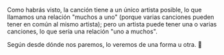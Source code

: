 Como habrás visto, la canción tiene a un único artista posible, lo que llamamos una relación "muchos a uno" (porque varias canciones pueden tener en común al mismo artista); pero un artista puede tener una o varias canciones, lo que sería una relación "uno a muchos". 

Según desde dónde nos paremos, lo veremos de una forma u otra. :eyes:
